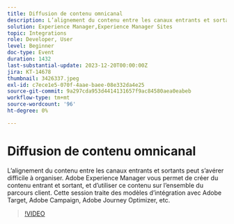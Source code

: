 ```yaml
---
title: Diffusion de contenu omnicanal
description: L’alignement du contenu entre les canaux entrants et sortants peut s’avérer difficile à organiser. Adobe Experience Manager vous permet de créer du contenu entrant et sortant, et d’utiliser ce contenu sur l’ensemble du parcours client. Cette session traite des modèles d’intégration avec Adobe Target, Adobe Campaign, Adobe Journey Optimizer, etc.
solution: Experience Manager,Experience Manager Sites
topic: Integrations
role: Developer, User
level: Beginner
doc-type: Event
duration: 1432
last-substantial-update: 2023-12-20T00:00:00Z
jira: KT-14678
thumbnail: 3426337.jpeg
exl-id: c7ece1e5-070f-4aae-baee-08e332da4e25
source-git-commit: 9a297cda953d4414131657f9ac84580aea0eabeb
workflow-type: tm+mt
source-wordcount: '96'
ht-degree: 0%

---
```


# Diffusion de contenu omnicanal

L’alignement du contenu entre les canaux entrants et sortants peut s’avérer difficile à organiser. Adobe Experience Manager vous permet de créer du contenu entrant et sortant, et d’utiliser ce contenu sur l’ensemble du parcours client. Cette session traite des modèles d’intégration avec Adobe Target, Adobe Campaign, Adobe Journey Optimizer, etc.

>[!VIDEO](https://video.tv.adobe.com/v/3426337/?learn=on)
